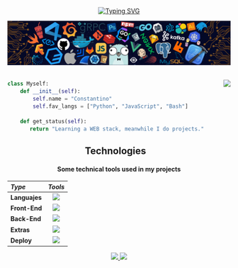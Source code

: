 
<!-- My typing text -->
<div align="center">

[![Typing SVG](https://readme-typing-svg.herokuapp.com?font=Poppins&size=26&color=F0F0F0&center=true&width=560&lines=Hi+%F0%9F%91%8B%2C+I'm+Constantino.;A+passionate+Software+Dev+from+Argentina.;%2B2+Years%2C+Always+Learning.;Feel+free+to+follow+Me.+%F0%9F%98%89)](https://git.io/typing-svg)
</div>

<!-- My Header img -->
![](./assets/header_.png)

<!-- Discord status image -->
<div style="margin-top: 30px;">
<img align="right" height="155" src="https://lanyard-profile-readme.vercel.app/api/288970478750531584?theme=dark?borderRadius=20px?idleMessage=Probably%20doing%20something%20else...">
</div>

<!-- Code presentation -->
```Python
class Myself:
    def __init__(self):
        self.name = "Constantino"
        self.fav_langs = ["Python", "JavaScript", "Bash"]
        
    def get_status(self):
       return "Learning a WEB stack, meanwhile I do projects."
``` 

<!-- Tech header -->
<h2 align="center">Technologies</h2>
<!-- Tech desc -->
<h4 align="center">Some technical tools used in my projects</h4>

<!-- Knowledge table -->
<div align="center">

| ***Type***     | ***Tools***                                                                                 |
|:---------------|:-------------------------------------------------------------------------------------------:|
| **Languajes**  | ![](https://skillicons.dev/icons?i=js,ts,py,solidity&theme=light)                           |
| **Front-End**  | ![](https://skillicons.dev/icons?i=react,sass,tailwind,nextjs,webpack&theme=light)          |
| **Back-End**   | ![](https://skillicons.dev/icons?i=nodejs,postgres,mongodb,django,flask,sqlite&theme=light) |
| **Extras**     | ![](https://skillicons.dev/icons?i=discord,vscode,github,git,docker,bash&theme=light)       |
| **Deploy**     | ![](https://skillicons.dev/icons?i=heroku,vercel,netlify&theme=light)                       |

</div>



    

<div align="center">

<a height="200" href="#">
    <img  width="50%" src="https://github-readme-stats.vercel.app/api/top-langs/?username=constanedes&langs_count=8&exclude_repo=terciariourquiza&hide=hack,blade&theme=radical&layout=compact" />
</a>
<a href="">
    <img   width="45%" src="https://github-readme-stats.vercel.app/api?username=constanedes&count_private=true&theme=radical&show_icons=true&include_all_commits=true" />
</a>

</div>
